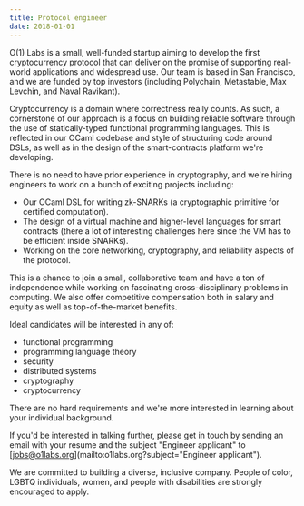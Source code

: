 ```yaml
---
title: Protocol engineer
date: 2018-01-01
---
```

O(1) Labs is a small, well-funded startup aiming to develop the first cryptocurrency protocol that can deliver on the promise of supporting real-world applications and widespread use. Our team is based in San Francisco, and we are funded by top investors (including Polychain, Metastable, Max Levchin, and Naval Ravikant).

Cryptocurrency is a domain where correctness really counts. As such, a cornerstone of our approach is a focus on building reliable software through the use of statically-typed functional programming languages. This is reflected in our OCaml codebase and style of structuring code around DSLs, as well as in the design of the smart-contracts platform we're developing.

There is no need to have prior experience in cryptography, and we're hiring engineers to work on a bunch of exciting projects including:

- Our OCaml DSL for writing zk-SNARKs (a cryptographic primitive for certified computation).
- The design of a virtual machine and higher-level languages for smart contracts (there a lot of interesting challenges here since the VM has to be efficient inside SNARKs).
- Working on the core networking, cryptography, and reliability aspects of the protocol.

This is a chance to join a small, collaborative team and have a ton of independence while working on fascinating cross-disciplinary problems in computing. We also offer competitive compensation both in salary and equity as well as top-of-the-market benefits.

Ideal candidates will be interested in any of:

- functional programming
- programming language theory
- security
- distributed systems
- cryptography
- cryptocurrency

There are no hard requirements and we're more interested in learning about your individual background.

If you'd be interested in talking further, please get in touch by sending an email with your resume and the subject "Engineer applicant" to [jobs@o1labs.org](mailto:o1labs.org?subject="Engineer applicant").

We are committed to building a diverse, inclusive company. People of color, LGBTQ individuals, women, and people with disabilities are strongly encouraged to apply.
